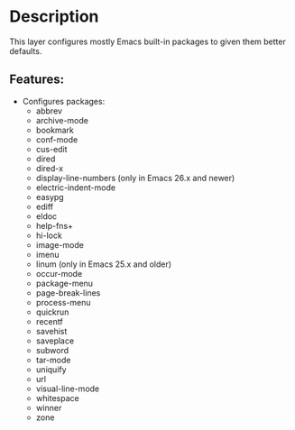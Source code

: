 Description
===========

This layer configures mostly Emacs built-in packages to given them
better defaults.

Features:
---------

-   Configures packages:
    -   abbrev
    -   archive-mode
    -   bookmark
    -   conf-mode
    -   cus-edit
    -   dired
    -   dired-x
    -   display-line-numbers (only in Emacs 26.x and newer)
    -   electric-indent-mode
    -   easypg
    -   ediff
    -   eldoc
    -   help-fns+
    -   hi-lock
    -   image-mode
    -   imenu
    -   linum (only in Emacs 25.x and older)
    -   occur-mode
    -   package-menu
    -   page-break-lines
    -   process-menu
    -   quickrun
    -   recentf
    -   savehist
    -   saveplace
    -   subword
    -   tar-mode
    -   uniquify
    -   url
    -   visual-line-mode
    -   whitespace
    -   winner
    -   zone
